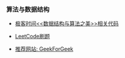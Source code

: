 ### 算法与数据结构

 - [极客时间<<数据结构与算法之美>>相关代码](./src/main/java/com/theonecai/algorithms)
 
 - [LeetCode刷题](./src/main/java/com/theonecai/leetcode/leetcode.md)
 
 - [推荐网站: GeekForGeek](https://www.geeksforgeeks.org/)
 
 
 


